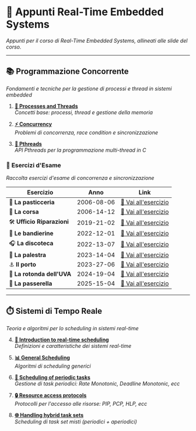 # 🚀 Appunti Real-Time Embedded Systems
*Appunti per il corso di Real-Time Embedded Systems, allineati alle slide del corso.*

---

## 📚 **Programmazione Concorrente**
*Fondamenti e tecniche per la gestione di processi e thread in sistemi embedded*

1. [**🧩 Processes and Threads**](/1.%20Processes%20and%20Threads.md#processi)  
   *Concetti base: processi, thread e gestione della memoria*

2. [**⚡ Concurrency**](/2.%20Concurrency.md#concorrenza)  
   *Problemi di concorrenza, race condition e sincronizzazione*

3. [**🔧 Pthreads**](/3.%20Pthreads.md#pthread)  
   *API Pthreads per la programmazione multi-thread in C*

### 🎯 **Esercizi d'Esame**
*Raccolta esercizi d'esame di concorrenza e sincronizzazione*

| Esercizio | Anno | Link |
|-----------|------|------|
| 🍰 **La pasticceria** | 2006-08-06 | [📝 Vai all'esercizio](/exercices/concurrency/2006-08-06/pasticceria.md#la-pasticceria---862006) |
| 🏃 **La corsa** | 2006-14-12 | [📝 Vai all'esercizio](/exercices/concurrency/2006-14-12/corsa.md#la-corsa--14122006) |
| 🛠️ **Ufficio Riparazioni** | 2019-21-02 | [📝 Vai all'esercizio](/exercices/concurrency/2019-21-02/riparazioni.md#ufficio-riparazioni---21-febbraio-2019) |
| 🚩 **Le bandierine** | 2022-12-01 | [📝 Vai all'esercizio](/exercices/concurrency/2022-12-01/bandierine.md#le-bandierine-12012022) |
| 🎧 **La discoteca** | 2022-13-07 | [📝 Vai all'esercizio](/exercices/concurrency/2022-13-07/discoteca.md#la-discoteca---13072022) |
| 💪 **La palestra** | 2023-14-04 | [📝 Vai all'esercizio](/exercices/concurrency/2023-14-04/palestra.md#la-palestra---14042023) |
| ⚓ **Il porto** | 2023-27-06 | [📝 Vai all'esercizio](/exercices/concurrency/2023-27-06/porto.md#il-porto---27062023) |
| 🚗 **La rotonda dell'UVA** | 2024-19-04 | [📝 Vai all'esercizio](/exercices/concurrency/2024-19-04/rotonda.md#la-rotonda-delluva---19042024) |
| 🌉 **La passerella** | 2025-15-04 | [📝 Vai all'esercizio](/exercices/concurrency/2025-15-04/passerella.md#la-passerella---15042025) |

---

## ⏱️ **Sistemi di Tempo Reale**
*Teoria e algoritmi per lo scheduling in sistemi real-time*

4. [**📌 Introduction to real-time scheduling** ](/4.%20Introduction%20to%20real-time%20scheduling.md#introduction-to-real-time-scheduling)  
   *Definizioni e caratteristiche dei sistemi real-time*

5. [**📊 General Scheduling**](/5.%20General%20Scheduling.md#general-scheduling)  
   *Algoritmi di scheduling generici*

6. [**🔄 Scheduling of periodic tasks**](/6.%20Scheduling%20of%20periodic%20tasks.md#scheduling-of-periodic-tasks)  
   *Gestione di task periodici: Rate Monotonic, Deadline Monotonic, ecc*

7. [**🔒 Resource access protocols**](/7.%20Resource%20access%20protocols.md#resource-access-protocols)  
   *Protocolli per l'accesso alle risorse: PIP, PCP, HLP, ecc*

8. [**🌐 Handling hybrid task sets**](/8.%20Handling%20hybrid%20task%20sets.md#handling-hybrid-task-sets)  
   *Scheduling di task set misti (periodici + aperiodici)*
